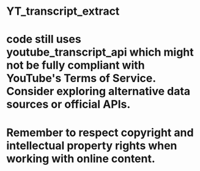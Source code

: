 # YT_transcript_extract

# code still uses youtube_transcript_api which might not be fully compliant with YouTube's Terms of Service. Consider exploring alternative data sources or official APIs.

# Remember to respect copyright and intellectual property rights when working with online content.
